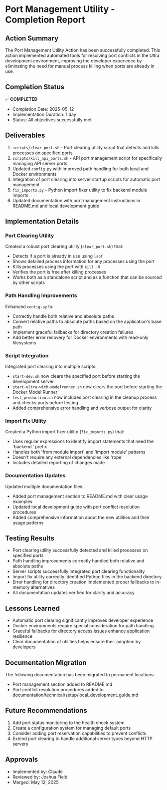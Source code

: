 # Port Management Utility - Completion Report

## Action Summary

The Port Management Utility Action has been successfully completed. This action implemented automated tools for resolving port conflicts in the Ultra development environment, improving the developer experience by eliminating the need for manual process killing when ports are already in use.

## Completion Status

✅ **COMPLETED**

- Completion Date: 2025-05-12
- Implementation Duration: 1 day
- Status: All objectives successfully met

## Deliverables

1. `scripts/clear_port.sh` - Port clearing utility script that detects and kills processes on specified ports
2. `scripts/kill_api_ports.sh` - API port management script for specifically managing API server ports
3. Updated `config.py` with improved path handling for both local and Docker environments
4. Integration of port clearing into server startup scripts for automatic port management
5. `fix_imports.py` - Python import fixer utility to fix backend module imports
6. Updated documentation with port management instructions in README.md and local development guide

## Implementation Details

### Port Clearing Utility

Created a robust port clearing utility (`clear_port.sh`) that:

- Detects if a port is already in use using `lsof`
- Shows detailed process information for any processes using the port
- Kills processes using the port with `kill -9`
- Verifies the port is free after killing processes
- Works both as a standalone script and as a function that can be sourced by other scripts

### Path Handling Improvements

Enhanced `config.py` to:

- Correctly handle both relative and absolute paths
- Convert relative paths to absolute paths based on the application's base path
- Implement graceful fallbacks for directory creation failures
- Add better error recovery for Docker environments with read-only filesystems

### Script Integration

Integrated port clearing into multiple scripts:

- `start-dev.sh` now clears the specified port before starting the development server
- `start-ultra-with-modelrunner.sh` now clears the port before starting the Docker Model Runner
- `test_production.sh` now includes port clearing in the cleanup process and checks ports before testing
- Added comprehensive error handling and verbose output for clarity

### Import Fix Utility

Created a Python import fixer utility (`fix_imports.py`) that:

- Uses regular expressions to identify import statements that need the 'backend.' prefix
- Handles both 'from module import' and 'import module' patterns
- Doesn't require any external dependencies like 'rope'
- Includes detailed reporting of changes made

### Documentation Updates

Updated multiple documentation files:

- Added port management section to README.md with clear usage examples
- Updated local development guide with port conflict resolution procedures
- Added comprehensive information about the new utilities and their usage patterns

## Testing Results

- Port clearing utility successfully detected and killed processes on specified ports
- Path handling improvements correctly handled both relative and absolute paths
- Server scripts successfully integrated port clearing functionality
- Import fix utility correctly identified Python files in the backend directory
- Error handling for directory creation implemented proper fallbacks to in-memory alternatives
- All documentation updates verified for clarity and accuracy

## Lessons Learned

- Automatic port clearing significantly improves developer experience
- Docker environments require special consideration for path handling
- Graceful fallbacks for directory access issues enhance application resilience
- Clear documentation of utilities helps ensure their adoption by developers

## Documentation Migration

The following documentation has been migrated to permanent locations:

- Port management section added to README.md
- Port conflict resolution procedures added to documentation/technical/setup/local_development_guide.md

## Future Recommendations

1. Add port status monitoring to the health check system
2. Create a configuration system for managing default ports
3. Consider adding port reservation capabilities to prevent conflicts
4. Extend port clearing to handle additional server types beyond HTTP servers

## Approvals

- Implemented by: Claude
- Reviewed by: Joshua Field
- Merged: May 12, 2025
